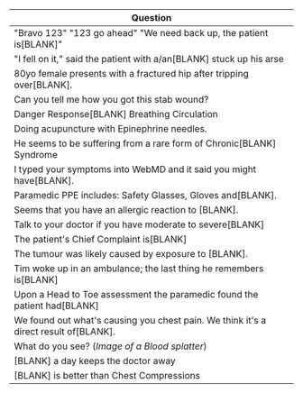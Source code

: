 Question |
--- |
"Bravo 123" "123 go ahead" "We need back up, the patient is[BLANK]" |
"I fell on it," said the patient with a/an[BLANK] stuck up his arse |
80yo female presents with a fractured hip after tripping over[BLANK]. |
Can you tell me how you got this stab wound? |
Danger Response[BLANK] Breathing Circulation |
Doing acupuncture with Epinephrine needles. |
He seems to be suffering from a rare form of Chronic[BLANK] Syndrome |
I typed your symptoms into WebMD and it said you might have[BLANK]. |
Paramedic PPE includes: Safety Glasses, Gloves and[BLANK]. |
Seems that you have an allergic reaction to [BLANK]. |
Talk to your doctor if you have moderate to severe[BLANK] |
The patient's Chief Complaint is[BLANK] |
The tumour was likely caused by exposure to [BLANK]. |
Tim woke up in an ambulance; the last thing he remembers is[BLANK] |
Upon a Head to Toe assessment the paramedic found the patient had[BLANK] |
We found out what's causing you chest pain. We think it's a direct result of[BLANK]. |
What do you see? (*Image of a Blood splatter*) |
[BLANK] a day keeps the doctor away |
[BLANK] is better than Chest Compressions |
